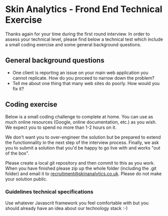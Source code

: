 # Skin Analytics - Frond End Technical Exercise

Thanks again for your time during the first round interview. In order to assess your technical level, please find below a technical test which include a small coding exercise and some general background questions. 

## General background questions

- One client is reporting an issue on your main web application you cannot replicate. How do you proceed to narrow down the problem?
- Tell me about one thing that many web sites do poorly. How would you fix it?

## Coding exercise

Below is a small coding challenge to complete at home. You can use as much online resources (Google, online documentation, etc.) as you wish. We expect you to spend no more than 1-2 hours on it. 

We don't want you to over-engineer the solution but be prepared to extend the functionnality in the next step of the interview process. Finally, we ask you to submit a solution that you'd be happy to go live with and works "out of the box”.

Please create a local git repository and then commit to this as you work. When you have finished please zip up the whole folder (including the .git folder) and email it to recruitment@skinanalytics.co.uk. Please do not make your solution public.

### Guidelines technical specifications

Use whatever Javascrit framework you feel comfortable with but you should already have an idea about our technology stack :-)
